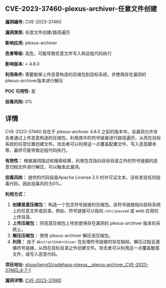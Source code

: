 ## CVE-2023-37460-plexus-archiver-任意文件创建

**漏洞编号:** CVE-2023-37460

**漏洞类型:** 任意文件创建/路径遍历

**影响应用:** plexus-archiver

**危害等级:** 高危，可能导致任意文件写入和远程代码执行

**影响版本:** < 4.8.0

**利用条件:** 需要能够上传恶意构造的压缩包到目标系统，并使用存在漏洞的plexus-archiver版本进行解压

**POC 可用性:** 是

**投毒风险:** 0%

## 详情

CVE-2023-37460 存在于 plexus-archiver 4.8.0 之前的版本中。该漏洞允许攻击者通过上传恶意构造的压缩包，利用其中的符号链接进行路径遍历，从而在目标系统的任意位置创建文件。攻击者可以利用这一点覆盖配置文件、写入恶意脚本等，最终可能导致远程代码执行。

**有效性：**
根据漏洞描述和搜索结果，利用包含指向目标目录之外的符号链接的恶意归档文件进行解压，可以触发此漏洞。

**投毒风险：**
提供的代码段是Apache License 2.0 的许可证文本，没有发现任何投毒代码，因此投毒风险为0%。

**利用方式：**
1.  **创建恶意压缩包：** 构造一个包含符号链接的压缩包。该符号链接指向目标系统上的任意文件或目录。例如，符号链接可以指向 `/etc/passwd` 或 web 应用的上传目录。
2.  **上传压缩包：** 将恶意压缩包上传到使用存在漏洞的 plexus-archiver 版本的系统上。
3.  **解压压缩包：** 使用 plexus-archiver 解压该压缩包。
4.  **利用：** 由于 `AbstractUnArchiver` 在处理符号链接时存在缺陷，解压过程会遵循符号链接，从而在目标目录之外创建文件。攻击者可以利用这一点覆盖敏感文件，或写入恶意代码。

**项目地址:** [shoucheng3/codehaus-plexus__plexus-archiver_CVE-2023-37460_4-7-1](https://github.com/shoucheng3/codehaus-plexus__plexus-archiver_CVE-2023-37460_4-7-1)

**漏洞详情:** [CVE-2023-37460](https://nvd.nist.gov/vuln/detail/CVE-2023-37460)